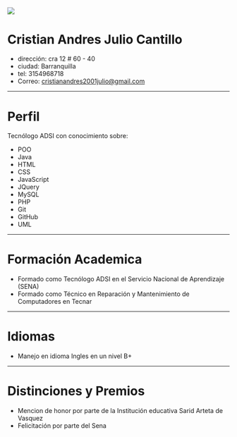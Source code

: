 ![](https://avatars1.githubusercontent.com/u/55302815?s=460&u=12c4de9d8223832431e7b4b205cee6a3c975e555&v=4)
---
# Cristian Andres Julio Cantillo
* dirección: cra 12 # 60 - 40
* ciudad: Barranquilla
* tel: 3154968718
* Correo: cristianandres2001julio@gmail.com 
---

# Perfil
Tecnólogo ADSI con conocimiento sobre:

* POO
*  Java 
* HTML
* CSS
* JavaScript
* JQuery
* MySQL
* PHP
* Git
* GitHub
* UML

---

# Formación Academica
* Formado como Tecnólogo ADSI en el Servicio Nacional de Aprendizaje (SENA)
* Formado como Técnico en Reparación y Mantenimiento de Computadores en Tecnar

---

# Idiomas
* Manejo en idioma Ingles en un nivel B+

---

# Distinciones y Premios
* Mencion de honor por parte de la Institución educativa Sarid Arteta de Vasquez
* Felicitación por parte del Sena
